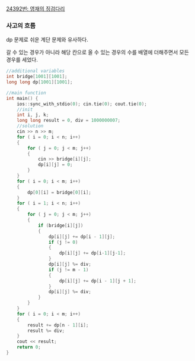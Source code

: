 [24392번: 영재의 징검다리](https://www.acmicpc.net/problem/24392)

### 사고의 흐름

dp 문제로 쉬운 계단 문제와 유사하다. 

갈 수 있는 경우가 아니라 해당 칸으로 올 수 있는 경우의 수를 배열에 더해주면서 모든 경우를 세었다.

```cpp
//additional variables
int bridge[1001][1001];
long long dp[1001][1001];

//main function
int main() {
	ios::sync_with_stdio(0); cin.tie(0); cout.tie(0);
	//init
	int i, j, k;
	long long result = 0, div = 1000000007;
	//solution
	cin >> n >> m;
	for ( i = 0; i < n; i++)
	{
		for ( j = 0; j < m; j++)
		{
			cin >> bridge[i][j];
			dp[i][j] = 0;
		}
	}
	for ( i = 0; i < m; i++)
	{
		dp[0][i] = bridge[0][i];
	}
	for ( i = 1; i < n; i++)
	{
		for ( j = 0; j < m; j++)
		{
			if (bridge[i][j])
			{
				dp[i][j] += dp[i - 1][j];
				if (j != 0)
				{
					dp[i][j] += dp[i-1][j-1];
				}
				dp[i][j] %= div;
				if (j != m - 1)
				{
					dp[i][j] += dp[i - 1][j + 1];
				}
				dp[i][j] %= div;
			}
		}
	}
	for ( i = 0; i < m; i++)
	{
		result += dp[n - 1][i];
		result %= div;
	}
	cout << result;
	return 0;
}
```
